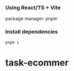 ### Using React/TS + Vite
package manager: pnpm

### Install dependencies

```bash
pnpm i
```
# task-ecommer
